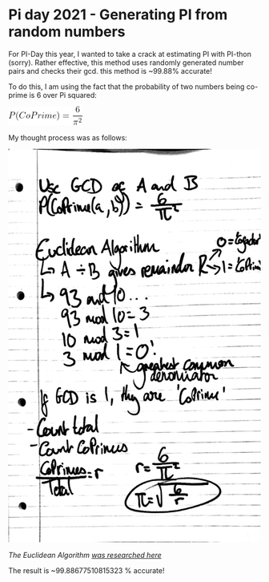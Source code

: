 # Pi day 2021 - Generating PI from random numbers
For PI-Day this year, I wanted to take a crack at estimating PI with PI-thon (sorry). Rather effective, this method uses randomly generated number pairs and checks their gcd. this method is ~99.88% accurate!

To do this, I am using the fact that the probability of two numbers being co-prime is 6 over Pi squared:

![Equation](showcase/latex.gif "Equation")


My thought process was as follows: 

![My scribbles](showcase/method.jpg "My scribbles!")

<i>The Euclidean Algorithm <a href = "https://mathworld.wolfram.com/EuclideanAlgorithm.html">was researched here</a></i>

The result is ~99.88677510815323 % accurate!
